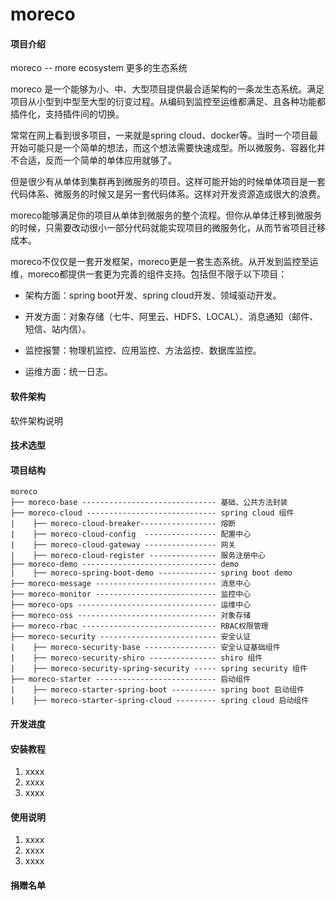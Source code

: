 # moreco

#### 项目介绍

moreco -- more ecosystem 更多的生态系统

moreco 是一个能够为小、中、大型项目提供最合适架构的一条龙生态系统。满足项目从小型到中型至大型的衍变过程。从编码到监控至运维都满足、且各种功能都插件化，支持插件间的切换。

常常在网上看到很多项目，一来就是spring cloud、docker等。当时一个项目最开始可能只是一个简单的想法，而这个想法需要快速成型。所以微服务、容器化并不合适，反而一个简单的单体应用就够了。

但是很少有从单体到集群再到微服务的项目。这样可能开始的时候单体项目是一套代码体系、微服务的时候又是另一套代码体系。这样对开发资源造成很大的浪费。

moreco能够满足你的项目从单体到微服务的整个流程。但你从单体迁移到微服务的时候，只需要改动很小一部分代码就能实现项目的微服务化，从而节省项目迁移成本。

moreco不仅仅是一套开发框架，moreco更是一套生态系统。从开发到监控至运维，moreco都提供一套更为完善的组件支持。包括但不限于以下项目：

* 架构方面：spring boot开发、spring cloud开发、领域驱动开发。

* 开发方面：对象存储（七牛、阿里云、HDFS、LOCAL）、消息通知（邮件、短信、站内信）。

* 监控报警：物理机监控、应用监控、方法监控、数据库监控。

* 运维方面：统一日志。

#### 软件架构

软件架构说明

#### 技术选型


#### 项目结构
``` 
moreco
├── moreco-base ------------------------------ 基础、公共方法封装
├── moreco-cloud ----------------------------- spring cloud 组件
|    ├── moreco-cloud-breaker----------------- 熔断
|    ├── moreco-cloud-config  ---------------- 配置中心
|    ├── moreco-cloud-gateway ---------------- 网关
|    ├── moreco-cloud-register --------------- 服务注册中心
├── moreco-demo ------------------------------ demo
|    ├── moreco-spring-boot-demo ------------- spring boot demo
├── moreco-message --------------------------- 消息中心
├── moreco-monitor --------------------------- 监控中心
├── moreco-ops ------------------------------- 运维中心
├── moreco-oss ------------------------------- 对象存储
├── moreco-rbac ------------------------------ RBAC权限管理
├── moreco-security -------------------------- 安全认证
|    ├── moreco-security-base ---------------- 安全认证基础组件
|    ├── moreco-security-shiro --------------- shiro 组件
|    ├── moreco-security-spring-security ----- spring security 组件
├── moreco-starter --------------------------- 启动组件
|    ├── moreco-starter-spring-boot ---------- spring boot 启动组件
|    ├── moreco-starter-spring-cloud --------- spring cloud 启动组件
```

#### 开发进度


#### 安装教程

1. xxxx
2. xxxx
3. xxxx

#### 使用说明

1. xxxx
2. xxxx
3. xxxx

#### 捐赠名单
